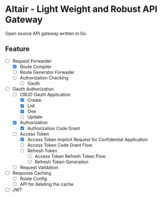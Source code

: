 # Altair - Light Weight and Robust API Gateway

Open source API gateway written in Go.

## Feature

- [ ] Request Forwarder
  - [x] Route Compiler
  - [ ] Route Generator Forwader
  - [ ] Authorization Checking
    - [ ] Oauth
- [ ] Oauth Authorization
  - [ ] CRUD Oauth Application
    - [x] Create
    - [x] List
    - [x] One
    - [ ] Update
  - [x] Authorization
    - [x] Authorization Code Grant
  - [ ] Access Token
    - [x] Access Token Implicit Request for Confidential Application
    - [ ] Access Token Code Grant Flow
    - [ ] Refresh Token
      - [ ] Access Token Refresh Token Flow
      - [ ] Refresh Token Generation
  - [ ] Request Validation
- [ ] Response Caching
  - [ ] Route Config
  - [ ] API for deleting the cache
- [ ] JWT
